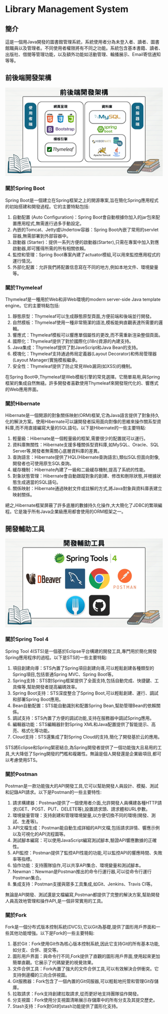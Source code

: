 # Library Management System

## 簡介
這是一個用Java開發的圖書館管理系統，系統使用者分為未登入者、讀者、圖書館職員以及管理者。不同使用者權限將有不同之功能。系統包含基本書籍、讀者、出版社、借閱等管理功能，以及額外功能如活動管理、輪播展示、Email寄信通知等等。

## 前後端開發架構
![image](4.jpg)
### 關於Spring Boot
Spring Boot是一個建立在Spring框架之上的開源專案,旨在簡化Spring應用程式的初始搭建和開發過程。它的主要特點包括:
1. 自動配置 (Auto Configuration)：Spring Boot會自動根據你加入的jar包來配置應用程式,無需進行過多手動設定。
2. 內嵌的Tomcat、Jetty或Undertow容器：Spring Boot內嵌了常用的servlet容器,無需部署到外部容器中。
3. 啟動器 (Starter)：提供一系列方便的啟動器(Starter),只需在專案中加入對應啟動器,即可獲得所需的所有相關依賴。
4. 監控和管理：Spring Boot專案內建了actuator模組,可以用來監控應用程式的運行情況。
5. 外部化配置：允許我們將配置信息寫在不同的地方,例如本地文件、環境變量等。

### 關於Thymeleaf
Thymeleaf是一種用於Web和非Web環境的modern server-side Java template engine。它的主要特點包括:
1. 靜態原型：Thymeleaf可以生成靜態原型頁面,方便前端和後端並行開發。
2. 自然模板：Thymeleaf使用一種非常簡潔的語法,模板能夠直觀表達所需要的邏輯。
4. 響應式：Thymeleaf模板可以響應單個屬性的更改,而不需重新渲染整個頁面。
5. 國際化：Thymeleaf提供了對於國際化(i18n)資源的內建支持。
6. Java集成：Thymeleaf提供了對JaveScript和Java Bean的支持。
7. 模塊化：Thymeleaf支持通過佈局定義器(Layout Decorator)和佈局管理器(Layout Manager)實施模板繼承。
8. 安全性：Thymeleaf提供了防止常見Web漏洞(如XSS)的機制。

在Spring Boot中,Thymeleaf是Web模板引擎的常見選擇。它簡單易用,與Spring框架的集成自然無縫。許多開發者喜歡使用Thymeleaf來開發現代化的、響應式的Web應用界面。 

### 關於Hibernate
Hibernate是一個開源的對象關係映射(ORM)框架,它為Java語言提供了對象持久化的解決方案。使用Hibernate可以讓開發者採用面向對像的思維來操作關系型資料庫,而不用直接編寫大量的SQL語句。以下是Hibernate的一些主要特點:
1. 輕量級：Hibernate是一個輕量級的框架,需要很少的配置就可以運行。
2. 資料庫無關性：Hibernate支援多種關係型資料庫,如MySQL、Oracle、SQL Server等,開發者無需關心底層資料庫的差異。
3. 查詢語言：Hibernate提供了HQL(Hibernate查詢語言),類似SQL但面向對像,開發者也可使用原生SQL查詢。
4. 緩存機制：Hibernate內建了一級和二級緩存機制,提高了系統的性能。
5. 對象狀態管理：Hibernate會自動跟蹤對象的創建、修改和刪除狀態,并根據狀態生成適當的SQL語句。
6. 關係映射：Hibernate通過映射文件或註解的方式,將Java對象與資料庫表建立映射關係。

總之,Hibernate框架屏蔽了許多底層的數據持久化操作,大大簡化了JDBC的繁瑣編程。它是幾乎所有Java企業級應用都會使用的ORM框架之一。

## 開發輔助工具
![image](5.jpg)
### 關於Spring Tool 4
Spring Tool 4(STS)是一個基於Eclipse平台構建的開發工具,專門用於簡化開發Spring應用程序的過程。以下是STS的一些主要特點:
1. 項目創建向導：STS內置了Spring項目創建向導,可以輕鬆創建各種類型的Spring項目,包括普通Spring MVC、Spring Boot等。
2. Spring支持：STS對Spring框架提供了全面支持,包括自動完成、快捷鍵、工具條等,幫助開發者提高編碼效率。
3. Spring Boot支持：STS深度整合了Spring Boot,可以輕鬆創建、運行、調試和部署Spring Boot應用。
4. Bean自動配置：STS能自動識別和配置Spring Bean,幫助管理Bean的依賴關係。
5. 調試支持：STS內置了方便的調試功能,支持在服務器中調試Spring應用。
6. 編輯器功能：STS編輯器針對Spring XML和Java配置提供了智能提示、高亮、格式化等功能。
7. Cloud支持：STS還集成了對Spring Cloud的支持,簡化了開發基於云的應用。

STS將Eclipse和Spring緊密結合,為Spring開發者提供了一個功能強大且易用的工具,大大降低了Spring開發的門檻和複雜性。無論是個人開發還是企業級項目,都可以考慮使用STS。

### 關於Postman
Postman是一款功能強大的API開發工具,它可以幫助開發人員設計、模擬、測試和記錄API請求。以下是Postman的一些主要特性:
1. 請求構建器：Postman提供了一個使用者介面,允許開發人員構建各種HTTP請求(GET、POST、PUT、DELETE等),設置請求頭、請求體和URL參數。
2. 環境變量管理：支持創建和管理環境變量,以方便切換不同的環境(開發、測試、生產等)。
3. API文檔生成：Postman能自動生成詳細的API文檔,包括請求詳情、響應示例以及可視化的API流程圖等。
4. 測試腳本編寫：可以使用JavaScript編寫測試腳本,驗證API響應數據的正確性。
5. API監控：Postman提供了監控API性能的功能,可以監控API的響應時間、失敗率等指標。
6. 協作功能：支持團隊協作,可以共享API集合、環境變量和測試腳本。
7. Newman：Newman是Postman推出的命令行運行器,可以從命令行運行Postman集合。
8. 集成支持：Postman支援與眾多工具集成,如Git、Jenkins、Travis CI等。

無論是API開發、測試還是文檔編寫,Postman都提供了完整的解決方案,幫助開發人員高效地管理和操作API,是一個非常實用的工具。

### 關於Fork
Fork是一個分布式版本控制系統(DVCS),它以Git為基礎,提供了圖形用戶界面和一些其他功能增強。以下是Fork的一些主要特點:
1. 基於Git：Fork使用Git作為核心版本控制系統,因此它支持Git的所有基本功能,如分支、合併、提交等。
2. 圖形用戶界面：與命令行不同,Fork提供了直觀的圖形用戶界面,使用起來更加簡單直觀。它展示了代碼變更的視覺效果。
3. 文件合併工具：Fork內置了強大的文件合併工具,可以有效解決合併衝突。它支持側邊欄的三向合併視圖。
4. Git服務器：Fork包含了一個內置的Git伺服器,可以輕鬆地托管和管理Git存儲庫。
5. 拉取請求：Fork支持創建拉取請求,從而更好地支持團隊協作開發。
6. 分支視圖：Fork使用分支視圖清晰展示存儲庫中的所有分支及其提交歷史。
7. Stash支持：Fork對Git的stash功能提供了圖形化支持。






